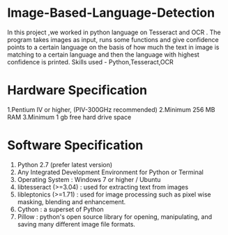 # Image-Based-Language-Detection
In this project ,we worked in python language on Tesseract and OCR . The program takes
images as input, runs some functions and give confidence points to a certain
language on the basis of how much the text in image is matching to a certain
language and then the language with highest confidence is printed.
Skills used - Python,Tesseract,OCR

# Hardware Specification
1.Pentium IV or higher, (PIV-300GHz recommended)
2.Minimum 256 MB RAM
3.Minimum 1 gb free hard drive space

# Software Specification
1. Python 2.7 (prefer latest version)
2. Any Integrated Development Environment for Python or Terminal
3. Operating System : Windows 7 or higher / Ubuntu
4. libtesseract (>=3.04) : used for extracting text from images
5. libleptonics (>=1.71) : used for image processing such as pixel wise masking, blending and enhancement.
6. Cython : a superset of Python
7. Pillow : python's open source library for opening, manipulating, and saving many different image file formats.
